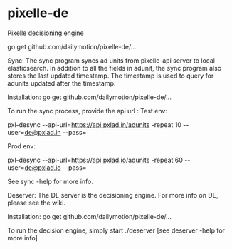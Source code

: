 pixelle-de
==========

Pixelle decisioning engine

go get github.com/dailymotion/pixelle-de/...

Sync: The sync program syncs ad units from pixelle-api server to local elasticsearch. In addition to all the fields in adunit, the sync program also stores the last updated timestamp. The timestamp is used to query for adunits updated after the timestamp. 

Installation: 
go get github.com/dailymotion/pixelle-de/...

To run the sync process, provide the api url :
Test env:

pxl-desync --api-url=https://api.pxlad.in/adunits -repeat 10 --user=de@pxlad.in --pass=<pass>

Prod env:

pxl-desync --api-url=https://api.pxlad.io/adunits -repeat 60 --user=de@pxlad.io --pass=<pass>

See sync -help for more info.


Deserver: The DE server is the decisioning engine. For more info on DE, please see the wiki.

Installation: 
go get github.com/dailymotion/pixelle-de/...

To run the decision engine, simply start
./deserver [see deserver -help for more info]

